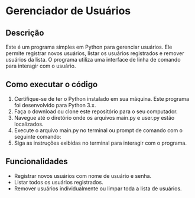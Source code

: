 # Gerenciador de Usuários
## Descrição
Este é um programa simples em Python para gerenciar usuários. Ele permite registrar novos usuários, listar os usuários registrados e remover usuários da lista. O programa utiliza uma interface de linha de comando para interagir com o usuário.

## Como executar o código
<ol>
    <li>Certifique-se de ter o Python instalado em sua máquina. Este programa foi desenvolvido para Python 3.x.</li>
    <li>Faça o download ou clone este repositório para o seu computador.</li>
    <li>Navegue até o diretório onde os arquivos main.py e user.py estão localizados.</li>
    <li>Execute o arquivo main.py no terminal ou prompt de comando com o seguinte comando:</li>
    <li>Siga as instruções exibidas no terminal para interagir com o programa.</li>
</ol>

## Funcionalidades
<ul>
    <li>Registrar novos usuários com nome de usuário e senha.</li>
    <li>Listar todos os usuários registrados.</li>
    <li>Remover usuários individualmente ou limpar toda a lista de usuários.</li>
</ul>